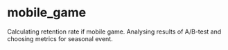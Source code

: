 # mobile_game
Calculating retention rate if mobile game. Analysing results of A/B-test and choosing metrics for seasonal event.
